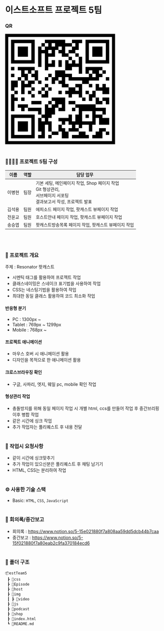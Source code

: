 # 이스트소프트 프로젝트 5팀
### QR
<img src="./img/qr.png">
<br><br>

### :family_man_man_boy_boy: 프로젝트 5팀 구성
<table>
    <thead>
        <tr style="background-color: #ededed;">
            <th>이름</th>
            <th>역할</th>
            <th>담당 업무</th>
        </tr>
    </thead>
    <tbody>
        <tr>
            <td>이병현</td>
            <td>팀장</td>
            <td>기본 세팅, 메인페이지 작업, Shop 페이지 작업<br>Git 형상관리,<br>서브페이지 서포팅<br>결과보고서 작성, 프로젝트 발표</td>
        </tr>
        <tr>
            <td>김석용</td>
            <td>팀원</td>
            <td>에피소드 페이지 작업, 팟캐스트 뷰페이지 작업</td>
        </tr>
        <tr>
            <td>전윤교</td>
            <td>팀원</td>
            <td>호스트안내 페이지 작업, 팟캐스트 뷰페이지 작업</td>
        </tr>
        <tr>
            <td>송승엽</td>
            <td>팀원</td>
            <td>팟캐스트방송목록 페이지 작업, 팟캐스트 뷰페이지 작업</td>
        </tr>
    </tbody>
</table>
<br><br>

### :receipt: 프로젝트 개요
주제 : Resonator 팟캐스트
- 시멘틱 태그를 활용하여 프로젝트 작업
- 클래스네이밍은 스네이크 표기법을 사용하여 작업
- CSS는 네스팅기법을 활용하여 작업
- 최대한 동일 클래스 활용하여 코드 최소화 작업

#### 반응형 분기
- PC : 1300px ~
- Tablet : 769px ~ 1299px 
- Mobile : 768px ~

#### 프로젝트 애니메이션
- 마우스 호버 시 애니메이션 활용
- 디자인을 목적으로 한 애니메이션 활용

#### 크로스브라우징 확인
- 구글, 사파리, 엣지, 웨일 pc, mobile 확인 작업

#### 형상관리 작업
- 충돌방지를 위해 동일 페이지 작업 시 개별 html, ccs를 만들어 작업 후 중간브리핑 이후 병합 작업
- 같은 시간에 싱크 작업
- 추가 작업자는 풀리퀘스트 후 내용 전달
<br><br>

### :martial_arts_uniform: 작업시 요청사항
- 같이 시간에 싱크맞추기
- 추가 작업이 있으신분은 풀리퀘스트 후 채팅 남기기
- HTML, CSS는 분리하여 작업
<br><br>

### :gear:️ 사용한 기술 스택
- Basic: `HTML`, `CSS`, `JavaScript`
<br><br>

### :calendar: 회의록/중간보고
- 회의록 : https://www.notion.so/5-15e021880f7a808aa59dd5dcb44b7caa
- 중간보고 : https://www.notion.so/5-15f021880f7a80eab2c9fa370184ecd6
<br><br>

### :open_file_folder: 폴더 구조
```
📦estTeam5
 ┣ 📂css
 ┣ 📂Episode
 ┣ 📂host
 ┣ 📂img
 ┃ ┣ 📂video
 ┣ 📂js
 ┣ 📂podcast
 ┣ 📂shop
 ┣ 📜index.html
 ┗ 📜README.md
 ```